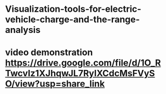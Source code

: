 # Visualization-tools-for-electric-vehicle-charge-and-the-range-analysis
# video demonstration https://drive.google.com/file/d/1O_RTwcvIz1XJhqwJL7RylXCdcMsFVySO/view?usp=share_link

